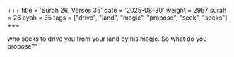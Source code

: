 +++
title = 'Surah 26, Verses 35'
date = '2025-08-30'
weight = 2967
surah = 26
ayah = 35
tags = ["drive", "land", "magic", "propose", "seek", "seeks"]
+++

who seeks to drive you from your land by his magic. So what do you propose?”